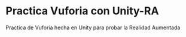 # Practica Vuforia con Unity-RA
 Practica de Vuforia hecha en Unity para probar la Realidad Aumentada
